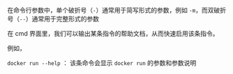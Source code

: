 

在命令行参数中，单个破折号（`-`）通常用于简写形式的参数，例如 `-m`，而双破折号（`--`）通常用于完整形式的参数







在 cmd 界面里，我们可以输出某条指令的帮助文档，从而快速启用该条指令。

例如，

`docker run --help` ： 该条命令会显示 `docker run` 的参数和参数说明